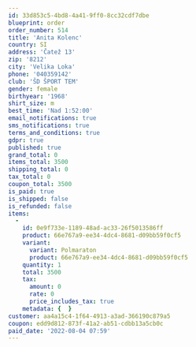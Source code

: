 ```yaml
---
id: 33d853c5-4bd8-4a41-9ff0-8cc32cdf7dbe
blueprint: order
order_number: 514
title: 'Anita Kolenc'
country: SI
address: 'Čatež 13'
zip: '8212'
city: 'Velika Loka'
phone: '040359142'
club: 'ŠD ŠPORT TEM'
gender: female
birthyear: '1968'
shirt_size: m
best_time: 'Nad 1:52:00'
email_notifications: true
sms_notifications: true
terms_and_conditions: true
gdpr: true
published: true
grand_total: 0
items_total: 3500
shipping_total: 0
tax_total: 0
coupon_total: 3500
is_paid: true
is_shipped: false
is_refunded: false
items:
  -
    id: 0e9f733e-1189-48ad-ac33-26f5013586ff
    product: 66e767a9-ee34-4dc4-8681-d09bb59f0cf5
    variant:
      variant: Polmaraton
      product: 66e767a9-ee34-4dc4-8681-d09bb59f0cf5
    quantity: 1
    total: 3500
    tax:
      amount: 0
      rate: 0
      price_includes_tax: true
    metadata: {  }
customer: aa4a15c4-1f64-4913-a3ad-366190c879a5
coupon: edd9d812-873f-41a2-ab51-cdbb13a5cb0c
paid_date: '2022-08-04 07:59'
---
```

